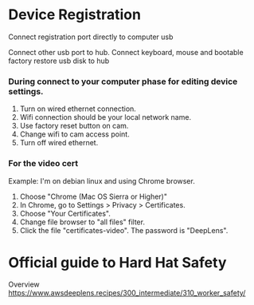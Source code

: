 
# Device Registration


Connect registration port directly to computer usb

Connect other usb port to hub.  Connect keyboard, mouse and bootable factory restore usb disk to hub


### During connect to your computer phase for editing device settings.

1. Turn on wired ethernet connection.
2. Wifi connection should be your local network name. 
3. Use factory reset button on cam.
4. Change wifi to cam access point.
5. Turn off wired ethernet.


### For the video cert

Example: I'm on debian linux and using Chrome browser.

1.  Choose "Chrome (Mac OS Sierra or Higher)"
2.  In Chrome, go to Settings > Privacy > Certificates. 
3.  Choose "Your Certificates".
4.  Change file browser to "all files" filter.
5.  Click the file "certificates-video".  The password is "DeepLens".



# Official guide to Hard Hat Safety

Overview
https://www.awsdeeplens.recipes/300_intermediate/310_worker_safety/



